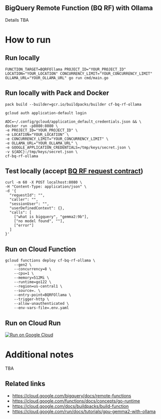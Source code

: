 BigQuery Remote Function (BQ RF) with Ollama
-----------------------------
Details TBA

# How to run
## Run locally
```
FUNCTION_TARGET=BQRFOllama PROJECT_ID="YOUR_PROJECT_ID" LOCATION="YOUR_LOCATION" CONCURRENCY_LIMIT="YOUR_CONCURRENCY_LIMIT" OLLAMA_URL="YOUR_OLLAMA_URL" go run cmd/main.go
```

## Run locally with Pack and Docker
```
pack build --builder=gcr.io/buildpacks/builder cf-bq-rf-ollama

gcloud auth application-default login

ADC=~/.config/gcloud/application_default_credentials.json && \
docker run -p8080:8080 \
-e PROJECT_ID="YOUR_PROJECT_ID" \
-e LOCATION="YOUR_LOCATION" \
-e CONCURRENCY_LIMIT="YOUR_CONCURRENCY_LIMIT" \
-e OLLAMA_URL="YOUR_OLLAMA_URL" \
-e GOOGLE_APPLICATION_CREDENTIALS=/tmp/keys/secret.json \
-v ${ADC}:/tmp/keys/secret.json \
cf-bq-rf-ollama
```

## Test locally (accept [BQ RF request contract](https://cloud.google.com/bigquery/docs/remote-functions#input_format))
```
curl -m 60 -X POST localhost:8080 \
-H "Content-Type: application/json" \
-d '{
  "requestId": "",
  "caller": "",
  "sessionUser": "",
  "userDefinedContext": {},
  "calls": [
    ["what is bigquery", "gemma2:9b"],
    ["no model found", ""],
    ["error"]
  ]
}'
```

## Run on Cloud Function
```
gcloud functions deploy cf-bq-rf-ollama \
    --gen2 \
    --concurrency=8 \
    --cpu=1 \
    --memory=512Mi \
    --runtime=go122 \
    --region=us-central1 \
    --source=. \
    --entry-point=BQRFOllama \
    --trigger-http \
    --allow-unauthenticated \
    --env-vars-file=.env.yaml
```

## Run on Cloud Run
[![Run on Google Cloud](https://deploy.cloud.run/button.svg)](https://deploy.cloud.run)

# Additional notes
TBA

## Related links
* https://cloud.google.com/bigquery/docs/remote-functions
* https://cloud.google.com/functions/docs/concepts/go-runtime
* https://cloud.google.com/docs/buildpacks/build-function
* https://cloud.google.com/run/docs/tutorials/gpu-gemma2-with-ollama
